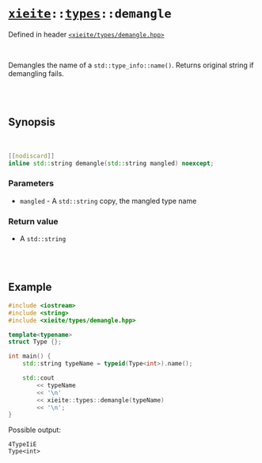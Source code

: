# [`xieite`](../../README.md)`::`[`types`](../../docs/types.md)`::demangle`
Defined in header [`<xieite/types/demangle.hpp>`](../../include/xieite/types/demangle.hpp)

<br/>

Demangles the name of a `std::type_info::name()`. Returns original string if demangling fails.

<br/><br/>

## Synopsis

<br/>

```cpp
[[nodiscard]]
inline std::string demangle(std::string mangled) noexcept;
```
### Parameters
- `mangled` - A `std::string` copy, the mangled type name
### Return value
- A `std::string`

<br/><br/>

## Example
```cpp
#include <iostream>
#include <string>
#include <xieite/types/demangle.hpp>

template<typename>
struct Type {};

int main() {
	std::string typeName = typeid(Type<int>).name();

	std::cout
		<< typeName
		<< '\n'
		<< xieite::types::demangle(typeName)
		<< '\n';
}
```
Possible output:
```
4TypeIiE
Type<int>
```
